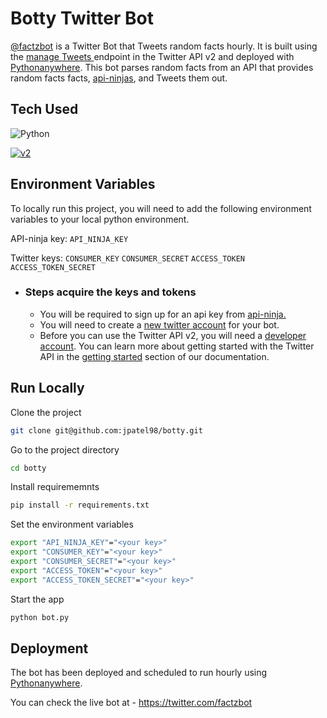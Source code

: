 
# Botty Twitter Bot
[@factzbot](https://twitter.com/factzbot) is a Twitter Bot that Tweets random facts hourly. 
It is built using the [manage Tweets ](https://developer.twitter.com/en/docs/twitter-api/tweets/manage-tweets/introduction)endpoint in the Twitter API v2 and deployed with [Pythonanywhere](https://www.pythonanywhere.com/). 
This bot parses random facts from an API that provides random facts facts, [api-ninjas](https://api-ninjas.com/), and Tweets them out.

## Tech Used

![Python](https://img.shields.io/badge/Python-14354C?style=for-the-badge&logo=python&logoColor=white)

[![v2](https://img.shields.io/endpoint?url=https%3A%2F%2Ftwbadges.glitch.me%2Fbadges%2Fv2)](https://developer.twitter.com/en/docs/twitter-api)


## Environment Variables

To locally run this project, you will need to add the following environment variables to your local python environment. 

API-ninja key: `API_NINJA_KEY`

Twitter keys: `CONSUMER_KEY` `CONSUMER_SECRET` `ACCESS_TOKEN` `ACCESS_TOKEN_SECRET`


- ### Steps acquire the keys and tokens
    - You will be required to sign up for an api key from [api-ninja.](https://api-ninjas.com/)
    - You will need to create a [new twitter account](http://twitter.com/signup) for your bot.
    - Before you can use the Twitter API v2, you will need a [developer account](https://developer.twitter.com/en/portal/petition/essential/basic-info). You can learn more about getting started with the Twitter API in the [getting started](https://developer.twitter.com/en/docs/getting-started) section of our documentation. 

## Run Locally

Clone the project

```bash
git clone git@github.com:jpatel98/botty.git
```

Go to the project directory

```bash
cd botty
```

Install requirememnts

```bash
pip install -r requirements.txt
```
Set the environment variables

```bash
export "API_NINJA_KEY"="<your key>"
export "CONSUMER_KEY"="<your key>"
export "CONSUMER_SECRET"="<your key>"
export "ACCESS_TOKEN"="<your key>"
export "ACCESS_TOKEN_SECRET"="<your key>"
```
Start the app

```bash
python bot.py
```
## Deployment
The bot has been deployed and scheduled to run hourly using [Pythonanywhere](https://www.pythonanywhere.com/).

You can check the live bot at - https://twitter.com/factzbot 